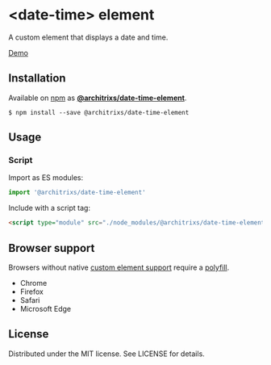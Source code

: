 # &lt;date-time&gt; element

A custom element that displays a date and time.
<!-- DEMO -->
[Demo](https://architrixs.github.io/date-time-custom-element/examples/index.html)

## Installation
Available on [npm](https://www.npmjs.com/) as [**@architrixs/date-time-element**](https://www.npmjs.com/package/@architrixs/date-time-element).
```
$ npm install --save @architrixs/date-time-element
```

## Usage

### Script

Import as ES modules:

```js
import '@architrixs/date-time-element'
```

Include with a script tag:

```html
<script type="module" src="./node_modules/@architrixs/date-time-element/dist/src/date-time.js">

```

## Browser support

Browsers without native [custom element support][support] require a [polyfill][].
- Chrome
- Firefox
- Safari
- Microsoft Edge

[support]: https://caniuse.com/custom-elementsv1
[polyfill]: https://github.com/webcomponents/custom-elements

## License

Distributed under the MIT license. See LICENSE for details.